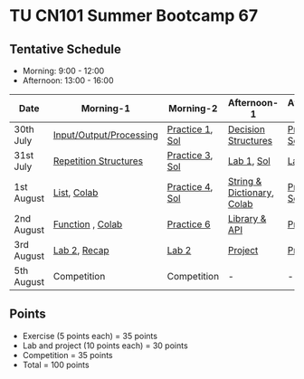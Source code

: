 # TU CN101 Summer Bootcamp 67

## Tentative Schedule
- Morning: 9:00 - 12:00
- Afternoon: 13:00 - 16:00

| Date | Morning-1  |  Morning-2   | Afternoon-1 | Afternoon-2 |
| ---- | -------- | --------- | -------- | -------- |
|  30th July  | [Input/Output/Processing](https://docs.google.com/presentation/d/1_rpSKwrytpEiFDTBqARuItxK5t1EbTAegMqaiyJ_4Nw/edit?usp=sharing)  | [Practice 1](https://colab.research.google.com/github/yongsa-nut/TU_CN101_Summer_Bootcamp67/blob/main/InputOutput.ipynb), [Sol](https://colab.research.google.com/github/yongsa-nut/TU_CN101_Summer_Bootcamp67/blob/main/InputOutput_(sol).ipynb)   | [Decision Structures](https://docs.google.com/presentation/d/1O-so2Hb3EE-EtygBuK2-M2otGSnUe31eZfAKtlNqxwM/edit?usp=sharing) | [Practice 2](https://colab.research.google.com/github/yongsa-nut/TU_CN101_Summer_Bootcamp67/blob/main/Condition_Exercise.ipynb), [Sol](https://colab.research.google.com/github/yongsa-nut/TU_CN101_Summer_Bootcamp67/blob/main/Condition_Exercise_(Sol).ipynb) |
|  31st July  | [Repetition Structures](https://docs.google.com/presentation/d/1wSfJlpeT19LpuIoTJc36Ik8fwGsrEWG-S2DmhW32kxw/edit?usp=sharing)    | [Practice 3](https://colab.research.google.com/github/yongsa-nut/TU_CN101_Summer_Bootcamp67/blob/main/Repetition_Exercise.ipynb), [Sol](https://colab.research.google.com/github/yongsa-nut/TU_CN101_Summer_Bootcamp67/blob/main/Repetition_Exercise_(Sol).ipynb)   | [Lab 1](https://colab.research.google.com/github/yongsa-nut/TU_CN101_Summer_Bootcamp67/blob/main/Lab_1.ipynb), [Sol](https://colab.research.google.com/github/yongsa-nut/TU_CN101_Summer_Bootcamp67/blob/main/Lab_1_(Sol).ipynb)               | [Lab 1](https://colab.research.google.com/github/yongsa-nut/TU_CN101_Summer_Bootcamp67/blob/main/Lab_1.ipynb)      |
|  1st August  | [List](https://docs.google.com/presentation/d/1fmq18geYd_0NnjpdcDxoy9h9eWaukom5FxMMr1oBUtk/edit?usp=sharing), [Colab](https://colab.research.google.com/github/yongsa-nut/TU_CN101_Summer_Bootcamp67/blob/main/List_Bootcamp_ver.ipynb) | [Practice 4](https://colab.research.google.com/github/yongsa-nut/TU_CN101_Summer_Bootcamp67/blob/main/List_Exercise.ipynb), [Sol](https://colab.research.google.com/github/yongsa-nut/TU_CN101_Summer_Bootcamp67/blob/main/List_Exercise_(Sol).ipynb)   | [String & Dictionary](https://docs.google.com/presentation/d/1kc7XNZdLF1u7zkKKFepYyK4ZmAXHhD8HqOH30X7FX_A/edit?usp=sharing), [Colab](https://colab.research.google.com/github/yongsa-nut/TU_CN101_Summer_Bootcamp67/blob/main/String%26Dictionary_Bootcamp.ipynb)                | [Practice 5](https://colab.research.google.com/github/yongsa-nut/TU_CN101_Summer_Bootcamp67/blob/main/String_and_Dict_Exercise.ipynb), [Sol](https://colab.research.google.com/github/yongsa-nut/TU_CN101_Summer_Bootcamp67/blob/main/String_and_Dict_Exercise_(Sol).ipynb)] |
|  2nd August  | [Function](https://docs.google.com/presentation/d/1UvGVDNTW58PnDoEWiINokPpKGFvq7JJtsOqwKfXt1BU/edit?usp=sharing) , [Colab](https://colab.research.google.com/github/yongsa-nut/TU_CN101_Summer_Bootcamp67/blob/main/Function.ipynb)   | [Practice 6](https://colab.research.google.com/github/yongsa-nut/TU_CN101_Summer_Bootcamp67/blob/main/Function_Exercise.ipynb)   | [Library & API](https://docs.google.com/presentation/d/1ygyWkMgVe3D8sr2Lo9Y1LA7cGft5GbzWnlN9GzXQLjU/edit?usp=sharing)               | [Practice 7](https://colab.research.google.com/github/yongsa-nut/TU_CN101_Summer_Bootcamp67/blob/main/Function_Import_and_API_Exercises.ipynb)     |
|  3rd August  | [Lab 2](https://colab.research.google.com/github/yongsa-nut/TU_CN101_Summer_Bootcamp67/blob/main/Lab_2.ipynb), [Recap](https://drive.google.com/file/d/1lrD9FXGu13OSWAtUxBrwQBtembuSvmgI/view?usp=sharing)    | [Lab 2](https://colab.research.google.com/github/yongsa-nut/TU_CN101_Summer_Bootcamp67/blob/main/Lab_2.ipynb)      | [Project](https://colab.research.google.com/github/yongsa-nut/TU_CN101_Summer_Bootcamp67/blob/main/Project_Tic_Tac_Toe.ipynb)                   | [Project](https://colab.research.google.com/github/yongsa-nut/TU_CN101_Summer_Bootcamp67/blob/main/Project_Tic_Tac_Toe.ipynb)      |
|  5th August  | Competition   | Competition   | -               | -      |

## Points
- Exercise (5 points each) = 35 points
- Lab and project (10 points each) = 30 points
- Competition = 35 points
- Total = 100 points




